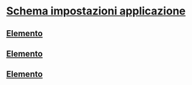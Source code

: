# [Schema impostazioni applicazione](index.md)
## [<add> Elemento](add-element-for-appsettings.md)   
## [<clear> Elemento](clear-element-for-appsettings.md)   
## [<remove> Elemento](remove-element-for-appsettings.md)